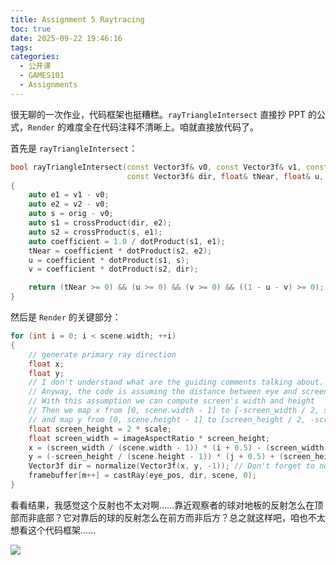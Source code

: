 ```yaml
---
title: Assignment 5 Raytracing
toc: true
date: 2025-09-22 19:46:16
tags:
categories:
  - 公开课
  - GAMES101
  - Assignments
---
```


很无聊的一次作业，代码框架也挺糟糕。`rayTriangleIntersect` 直接抄 PPT 的公式，`Render` 的难度全在代码注释不清晰上。咱就直接放代码了。

首先是 `rayTriangleIntersect`：

```cpp
bool rayTriangleIntersect(const Vector3f& v0, const Vector3f& v1, const Vector3f& v2, const Vector3f& orig,
                          const Vector3f& dir, float& tNear, float& u, float& v)
{
    auto e1 = v1 - v0;
    auto e2 = v2 - v0;
    auto s = orig - v0;
    auto s1 = crossProduct(dir, e2);
    auto s2 = crossProduct(s, e1);
    auto coefficient = 1.0 / dotProduct(s1, e1);
    tNear = coefficient * dotProduct(s2, e2);
    u = coefficient * dotProduct(s1, s);
    v = coefficient * dotProduct(s2, dir);

    return (tNear >= 0) && (u >= 0) && (v >= 0) && ((1 - u - v) >= 0);
}
```

然后是 `Render` 的关键部分：

```cpp
for (int i = 0; i < scene.width; ++i)
{
    // generate primary ray direction
    float x;
    float y;
    // I don't understand what are the guiding comments talking about.
    // Anyway, the code is assuming the distance between eye and screen is one, since abs(dir.z) == 1
    // With this assumption we can compute screen's width and height
    // Then we map x from [0, scene.width - 1] to [-screen_width / 2, screenwidth / 2]
    // and map y from [0, scene.height - 1] to [screen_height / 2, -screen_height / 2]
    float screen_height = 2 * scale;
    float screen_width = imageAspectRatio * screen_height;    
    x = (screen_width / (scene.width - 1)) * (i + 0.5) - (screen_width / 2.0);
    y = (-screen_height / (scene.height - 1)) * (j + 0.5) + (screen_height / 2.0);
    Vector3f dir = normalize(Vector3f(x, y, -1)); // Don't forget to normalize this direction!
    framebuffer[m++] = castRay(eye_pos, dir, scene, 0);
}
```

看看结果，我感觉这个反射也不太对啊……靠近观察者的球对地板的反射怎么在顶部而非底部？它对靠后的球的反射怎么在前方而非后方？总之就这样吧，咱也不太想看这个代码框架……

![](/images/learning/open-course/GAMES101/Assignments/hw5/binary.png)